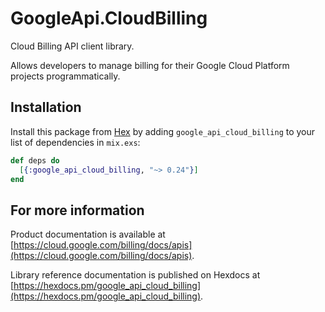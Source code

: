 # GoogleApi.CloudBilling

Cloud Billing API client library.

Allows developers to manage billing for their Google Cloud Platform projects programmatically.

## Installation

Install this package from [Hex](https://hex.pm) by adding
`google_api_cloud_billing` to your list of dependencies in `mix.exs`:

```elixir
def deps do
  [{:google_api_cloud_billing, "~> 0.24"}]
end
```

## For more information

Product documentation is available at [https://cloud.google.com/billing/docs/apis](https://cloud.google.com/billing/docs/apis).

Library reference documentation is published on Hexdocs at
[https://hexdocs.pm/google_api_cloud_billing](https://hexdocs.pm/google_api_cloud_billing).

